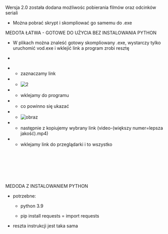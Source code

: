 Wersja 2.0 została dodana możliwośc pobierania filmów oraz odcinków seriali

- Można pobrać skrypt i skompliować go samemu do .exe

MEDOTA ŁATWA - GOTOWE DO UŻYCIA BEZ INSTALOWANIA PYTHON

- W plikach można znaleść gotowy skompliowany .exe, wystarczy tylko uruchomić vod.exe i wklejić link a program zrobi resztę
*
- - zaznaczamy link
- - ![2](https://user-images.githubusercontent.com/98317764/220185160-cee34107-831e-4f01-9b0f-32b6acdd2cc4.png)
- - wklejamy do programu
- - co powinno się ukazać
- - ![obraz](https://user-images.githubusercontent.com/98317764/225728908-9411e1fb-a730-4a78-9734-b3a1a217296a.png)
- - następnie z kopiujemy wybrany link (video-(większy numer=lepsza jakość).mp4)
- - wklejamy link do przeglądarki i to wszystko

<br>
<br>
<br>
<br>
<br>

MEDODA Z INSTALOWANIEM PYTHON

* potrzebne:
 
  - python 3.9
 
  - pip install requests = import requests
* reszta instrukcji jest taka sama

